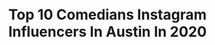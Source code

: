 ---
title: Top 10 Comedians Instagram Influencers In Austin In 2020
description: >-
  Find top comedians Instagram influencers in Austin in 2020. Most popular hashtags: #quarantine #coronavirus #quarantinelife #repost.
platform: Instagram
profiles:
  - username: "johnnyy_2.1"
    fullname: >-
      John Rutherford Jr
    location: "United States"
    followers: 3713
    engagement: 1561
    commentsToLikes: 0.065540
    id: ck6tv588hk93t0j71xb4s4i3c
    verified: false
    hashtags: "#mommasboy, #fitness, #austin, #mambaout"
  - username: "ronwhiteofficial"
    fullname: >-
      Ron White
    location: "United States"
    followers: 175721
    engagement: 102
    commentsToLikes: 0.028893
    id: ck0u6m67t2dc60i1947pam7a5
    verified: true
    hashtags: "#bloodymaria, #goodmorning, #laughaid, #golf"
  - username: "funnyhelenhong"
    fullname: >-
      Helen Hong
    location: "United States"
    followers: 34879
    engagement: 108
    commentsToLikes: 0.045009
    id: ck6tsjhx653zk0j7124nd20qh
    verified: true
    hashtags: "#sexytime, #goodboy, #syncreticentertainment, #jackanddarcy"
  - username: "jeffaustin10"
    fullname: >-
      Jeff Austin
    location: "United States"
    followers: 10243
    engagement: 555
    commentsToLikes: 0.026336
    id: ck0u9noy9a9tk0i19qwytrl4c
    verified: false
    hashtags: "#icon, #father, #relic, #waybackwednesday"
  - username: "trevornoah"
    fullname: >-
      Trevor Noah
    location: "United States"
    followers: 5886155
    engagement: 306
    commentsToLikes: 0.034752
    id: ck0tuslgl8ji20i19yygficbe
    verified: true
    hashtags: "#dollypartonchallenge, #aboutlastnight, #grammys, #dankiemzansi"
  - username: "sweetthoughtstravel"
    fullname: >-
      Brenda Saraí Zuniga
    location: "United States"
    followers: 15656
    engagement: 458
    commentsToLikes: 0.068337
    id: ck0tym6j5n89l0i19fwg4l96i
    verified: false
    hashtags: "#quarantineanddonuts, #flashbackfriday, #mentalhealthmatters, #stillanewbie"
  - username: "blameitonkway"
    fullname: >-
      Kway
    location: "United States"
    followers: 4646934
    engagement: 233
    commentsToLikes: 0.040995
    id: ck134mqswx71p0i19vrom5mse
    verified: true
    hashtags: "#tiktok, #krabqueenz, #officerfortney, #coronavirus"
  - username: "thefrankmir"
    fullname: >-
      Frank Mir
    location: "United States"
    followers: 217436
    engagement: 80
    commentsToLikes: 0.022311
    id: ck6tts5qtcagv0j71rz79g5cb
    verified: true
    hashtags: "#sbgcork, #cork, #frankmir, #mitraspec"
  - username: "toddmccomas"
    fullname: >-
      Todd McComas
    location: "United States"
    followers: 30655
    engagement: 181
    commentsToLikes: 0.018419
    id: ck0ueklv4lhro0i1974ip923y
    verified: false
    hashtags: "#toddtown, #selfquarantine, #tigerking, #australiastrong"
  - username: "manchildmanor"
    fullname: >-
      ManchildManor.com
    location: "United States"
    followers: 15603
    engagement: 1410
    commentsToLikes: 0.007356
    id: ck0w33u3nrgxn0i19ndq61hbc
    verified: false
    hashtags: "#kitchen, #chemicalreaction, #noir, #cake"
---